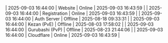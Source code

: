 | 2025-09-03 16:44:00 | Website | Online | 2025-09-03 16:43:59 |
| 2025-09-03 16:44:00 | Registration | Online | 2025-09-03 16:43:59 |
| 2025-09-03 16:44:00 | Auth Server | Offline | 2025-08-18 09:33:31 |
| 2025-09-03 16:44:00 | Kezan (PvE) | Offline | 2025-08-03 17:58:02 |
| 2025-09-03 16:44:00 | Gurubashi (PvP) | Offline | 2025-08-23 21:44:06 |
| 2025-09-03 16:44:00 | Cloudflare | Online | 2025-09-03 16:43:59 |
